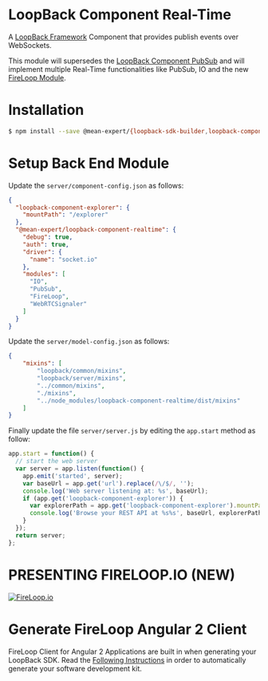 
# LoopBack Component Real-Time

A [LoopBack Framework](http://loopback.io) Component that provides publish events over WebSockets.

This module will supersedes the [LoopBack Component PubSub](https://github.com/mean-expert-official/loopback-component-pubsub) and will implement multiple Real-Time functionalities like PubSub, IO and the new [FireLoop Module](https://github.com/mean-expert-official/loopback-sdk-builder/wiki/8.-(NEW)-FireLoop-API).

# Installation

````sh
$ npm install --save @mean-expert/{loopback-sdk-builder,loopback-component-realtime}
````

# Setup Back End Module

Update the  `server/component-config.json` as follows:

````json
{
  "loopback-component-explorer": {
    "mountPath": "/explorer"
  },
  "@mean-expert/loopback-component-realtime": {
    "debug": true,
    "auth": true,
    "driver": {
      "name": "socket.io"
    },
    "modules": [
      "IO",
      "PubSub",
      "FireLoop",
      "WebRTCSignaler"
    ]
  }
}

````

Update the  `server/model-config.json` as follows:

````json
{
    "mixins": [
        "loopback/common/mixins",
        "loopback/server/mixins",
        "../common/mixins",
        "./mixins",
        "../node_modules/loopback-component-realtime/dist/mixins"
    ]
}
````

Finally update the file `server/server.js` by editing the `app.start` method as follow:

````js
app.start = function() {
  // start the web server
  var server = app.listen(function() {
    app.emit('started', server);
    var baseUrl = app.get('url').replace(/\/$/, '');
    console.log('Web server listening at: %s', baseUrl);
    if (app.get('loopback-component-explorer')) {
      var explorerPath = app.get('loopback-component-explorer').mountPath;
      console.log('Browse your REST API at %s%s', baseUrl, explorerPath);
    }
  });
  return server;
};
````


# PRESENTING FIRELOOP.IO (NEW)
[![FireLoop.io](https://storage.googleapis.com/mean-expert-images/fireloop-logo.png)](https://github.com/mean-expert-official/loopback-sdk-builder/wiki/8.-(NEW)-FireLoop-API)

# Generate FireLoop Angular 2 Client
FireLoop Client for Angular 2 Applications are built in when generating your LoopBack SDK. Read the [Following Instructions](https://github.com/mean-expert-official/loopback-sdk-builder/wiki/1.-Install-Builder-&-Build-SDK) in order to automatically generate your software development kit.






